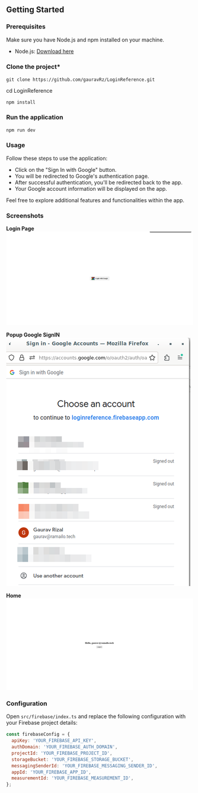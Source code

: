 ## Getting Started

### Prerequisites

Make sure you have Node.js and npm installed on your machine.

- Node.js: [Download here](https://nodejs.org/)


### **Clone the project***

    git clone https://github.com/gauravRz/LoginReference.git




cd LoginReference

    npm install
   
### **Run the application**

    npm run dev

    

### Usage

Follow these steps to use the application:

- Click on the "Sign In with Google" button.
- You will be redirected to Google's authentication page.
- After successful authentication, you'll be redirected back to the app.
- Your Google account information will be displayed on the app.

Feel free to explore additional features and functionalities within the app.


### Screenshots

**Login Page**
![](src/assets/images/login.jpg)



**Popup Google SignIN**
![](/src/assets/images/popup.jpg)



**Home**
![](/src/assets/images/home.jpg)


### Configuration

Open `src/firebase/index.ts` and replace the following configuration with your Firebase project details:

```javascript
const firebaseConfig = {
  apiKey: 'YOUR_FIREBASE_API_KEY',
  authDomain: 'YOUR_FIREBASE_AUTH_DOMAIN',
  projectId: 'YOUR_FIREBASE_PROJECT_ID',
  storageBucket: 'YOUR_FIREBASE_STORAGE_BUCKET',
  messagingSenderId: 'YOUR_FIREBASE_MESSAGING_SENDER_ID',
  appId: 'YOUR_FIREBASE_APP_ID',
  measurementId: 'YOUR_FIREBASE_MEASUREMENT_ID',
};

